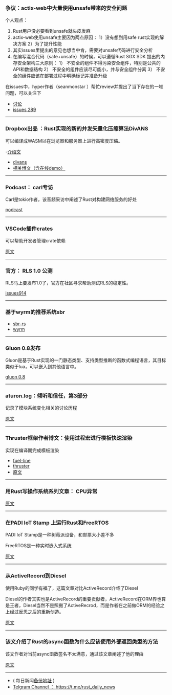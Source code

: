 ### 争议：actix-web中大量使用unsafe带来的安全问题

个人观点：

1. Rust用户没必要看到unsafe就头皮发麻
2. actix-web使用unsafe主要因为两点原因：
      1）没有想到用safe rust实现的解决方案
      2）为了提升性能
3. 其实issues里提出的意见也想当中肯，需要对unsafe代码进行安全分析
4. 在编写混合代码（safe+unsafe）的时候，可以遵循Rust SGX SDK 提出的内存安全架构三大原则：
      1） 不安全的组件不得污染安全组件，特别是公共的API和数据结构
      2） 不安全的组件应该尽可能小，并与安全组件分离
      3） 不安全的组件应该在部署过程中明确标记并准备升级

在issues中，hyper作者（seanmonstar ）帮忙review并提出了当下存在的一堆问题，可以关注下

- [讨论](https://www.reddit.com/r/rust/comments/8s7gei/unsafe_rust_in_actixweb_other_libraries/)
- [issues 289](https://github.com/actix/actix-web/issues/289)

---

### Dropbox出品 ：Rust实现的新的并发矢量化压缩算法DivANS

可以编译成WASM以在浏览器和服务器上进行高密度压缩。

-[介绍文](https://dropbox.github.io/divans/)
- [divans](https://github.com/dropbox/divans)
- [相关博文（含在线demo）](https://blogs.dropbox.com/tech/2018/06/building-better-compression-together-with-divans/)

---

###  Podcast： carl专访

Carl是tokio作者，该音频采访中阐述了Rust对构建网络服务的好处

[podcast](https://softwareengineeringdaily.com/2018/06/19/rust-networking-with-carl-lerche/)

---

### VSCode插件crates

可以帮助开发者管理crate依赖

[原文](https://marketplace.visualstudio.com/items?itemName=serayuzgur.crates)

---

### 官方： RLS 1.0 公测

RLS马上要发布1.0了，官方在社区寻求帮助测试RLS的稳定性。

[issues914](https://github.com/rust-lang-nursery/rls/issues/914)

---

### 基于wyrm的推荐系统sbr

- [sbr-rs](https://github.com/maciejkula/sbr-rs)
- [wyrm](https://github.com/maciejkula/wyrm)

---

### Gluon 0.8发布

Gluon是基于Rust实现的一门静态类型、支持类型推断的函数式编程语言，其目标类似于lua，可以嵌入到其他语言中。

[gluon 0.8](http://marwes.github.io/2018/06/19/gluon-0.8.html)

---

### aturon.log：倾听和信任，第3部分

记录了模块系统变化相关的讨论历程

[原文](http://aturon.github.io/2018/06/18/listening-part-3/)

---

### Thruster框架作者博文：使用过程宏进行模板快速渲染

实现在编译期完成模板渲染

- [fuel-line](https://github.com/trezm/fuel-line)
- [thruster](https://github.com/trezm/thruster)
- [原文](https://medium.com/@MertzAlertz/fast-and-simple-rendering-in-rust-using-proc-macros-f0d919eb6475)

---

### 用Rust写操作系统系列文章： CPU异常

[原文](https://os.phil-opp.com/cpu-exceptions/)

---

### 在PADI IoT Stamp 上运行Rust和FreeRTOS

PADI IoT Stamp是一种树莓派设备，和邮票大小差不多

FreeRTOS是一种实时嵌入式系统

[原文](https://medium.com/@ly.lee/running-rust-and-freertos-on-the-padi-iot-stamp-fb36c5ef4844)

---

### 从ActiveRecord到Diesel

使用Ruby的同学有福了，这篇文章对比ActiveRecord介绍了Diesel

Diesel的作者其实也是ActiveRecord的重要贡献者，ActiveRecord在ORM界也算是王者，Diesel当然不是照搬了ActiveRecrod，而是作者在之前做ORM的经验之上经过反思之后的重新创造。

[原文](http://patshaughnessy.net/2018/6/9/from-activerecord-to-diesel)

---

### 该文介绍了Rust的async函数为什么应该使用外部返回类型的方法

该文作者对当前async函数签名不太满意，通过该文章阐述了他的理由

[原文](https://github.com/MajorBreakfast/rust-blog/blob/master/posts/2018-06-19-outer-return-type-approach.md)

---

- ( 每日新闻[备份地址](https://github.com/RustStudy/rust_daily_news) )
- [Telgram Channel ： https://t.me/rust_daily_news ](https://t.me/rust_daily_news )
